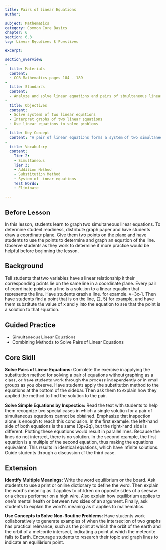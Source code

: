 ```yaml
---
title: Pairs of linear Equations
author:

subject: Mathematics
category: Common Core Basics
chapter: 6
section: 6.3
tag: Linear Equations & Functions

excerpt:

section_overview:
-
  title: Materials
  content:
  - CCB Mathematics pages 184 - 189
-
  title: Standards
  content:
  - Analyze and solve linear equations and pairs of simultaneous linear equations. 
-
  title: Objectives
  content:
  - Solve systems of two linear equations
  - Interpret graphs of two linear equations
  - Use linear equations to solve problems
-
  title: Key Concept
  content: "A pair of linear equations forms a system of two simultaneous linear equations. The solution to a system of two linear equations in two variables corresponds to a point of intersection of their graphs, because points of intersection satisfy both equations simultaneously."
-
  title: Vocabulary
  content:
    Tier 2:
    - Simultaneous
    Tier 3:
    - Addition Method
    - Substitution Method
    - System of Linear equations
    Test Words:
    - Eliminate

---
```

## Before Lesson

In this lesson, students learn to graph two simultaneous linear equations. To determine student readiness, distribute graph paper and have students draw a coordinate plane. Give them two points on the plane and have students to use the points to determine and graph an equation of the line. Observe students as they work to determine if more practice would be helpful before beginning the lesson.

## Background

Tell students that two variables have a linear relationship if their corresponding points lie on the same line in a coordinate plane. Every pair of coordinate points on a line is a solution to a linear equation that represents the line. Have students graph a line, for example, y=3x-1. Then have students find a point that is on the line, (2, 5) for example, and have them substitute the value of x and y into the equation to see that the point is a solution to that equation.

## Guided Practice

- Simultaneous Linear Equations
- Combining Methods to Solve Pairs of Linear Equations

## Core Skill

**Solve Pairs of Linear Equations:** Complete the exercise in applying the substitution method for solving a pair of equations without graphing as a class, or have students work through the process independently or in small groups as you observe. Have students apply the substitution method to the equations at the bottom of the sidebar. Then ask them to explain how they applied the method to find the solution to the pair.

**Solve Simple Equations by Inspection:** Read the text with students to help them recognize two special cases in which a single solution for a pair of simultaneous equations cannot be obtained. Emphasize that inspection alone is enough to reach this conclusion. In the first example, the left-hand side of both equations is the same (3p+2q), but the right-hand side is different. Plotting these equations would result in parallel lines. Because the lines do not intersect, there is no solution. In the second example, the first equation is a multiple of the second equation, thus making the equations equivalent. This results in identical equations, which have infinite solutions. Guide students through a discussion of the third case.

## Extension

**Identify Multiple Meanings:** Write the word equilibrium on the board. Ask students to use a print or online dictionary to define the word. Then explain the word's meaning as it applies to children on opposite sides of a seesaw or a circus performer on a high wire. Also explain how equilibrium applies to one's mental health or between two sides of an argument. Finally, ask students to explain the word's meaning as it applies to mathematics.

**Use Concepts to Solve Non-Routine Problems:** Have students work collaboratively to generate examples of when the intersection of two graphs has practical relevance, such as the point at which the orbit of the earth and the orbit of a meteorite intersect, indicating a point at which the meteorite falls to Earth. Encourage students to research their topic and graph lines to indicate an equilibrium point.
